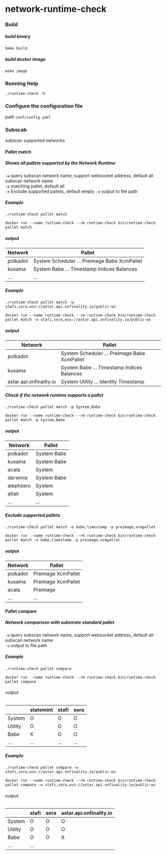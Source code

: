 # network-runtime-check

### Build

##### build binary

`make build`

##### build docker image

`make image`

### Running Help

`./runtime-check -h`

### Configure the configuration file

path `conf/config.yaml`

### Subscab

subscan supported networks

#### Pallet match

##### Shows all pallets supported by the Network Runtime

`-w` query subscan network name, support websocket address, default all subscan network name  
`-p` matching pallet, default all  
`-e` Exclude supported pallets, default empty
`-o` output to file path

##### Example

`./runtime-check pallet match`

`docker run --name runtime-check --rm runtime-check bin/runtime-check pallet match`

##### output

| Network  | Pallet                                        | 
|----------|-----------------------------------------------|
| polkadot | System Scheduler ... Preimage  Babe XcmPallet |
| kusama   | System Babe ... Timestamp Indices Balances    |
| ...      | ...                                           |

##### Example

`./runtime-check pallet match -w stafi,sora,wss://astar.api.onfinality.io/public-ws`

`docker run --name runtime-check --rm runtime-check bin/runtime-check pallet match -w stafi,sora,wss://astar.api.onfinality.io/public-ws`

##### output

| Network                 | Pallet                                        | 
|-------------------------|-----------------------------------------------|
| polkadot                | System Scheduler ... Preimage  Babe XcmPallet |
| kusama                  | System Babe ... Timestamp Indices Balances    |
| astar.api.onfinality.io | System  Utility ... Identity  Timestamp       |

##### Check if the network runtime supports a pallet

`./runtime-check pallet match -p System,Babe`

`docker run --name runtime-check --rm runtime-check bin/runtime-check pallet match -p System,Babe`

##### output

| Network   | Pallet       | 
|-----------|--------------|
| polkadot  | System  Babe |
| kusama    | System  Babe |
| acala     | System       |
| darwinia  | System  Babe |
| alephzero | System       |
| altair    | System       |
| ...       | ...          |

##### Exclude supported pallets

`./runtime-check pallet match -e babe,timestamp -p preimage,xcmpallet`

`docker run --name runtime-check --rm runtime-check bin/runtime-check pallet match -e babe,timestamp -p preimage,xcmpallet`

##### output
| Network  | Pallet              | 
|----------|---------------------|
| polkadot | Preimage  XcmPallet |
| kusama   | Preimage  XcmPallet |
| acala    | Preimage            |
| ...      | ...                 |


#### Pallet compare

##### Network comparison with substrate standard pallet

`-w` query subscan network name, support websocket address, default all subscan network name   
`-o` output to file path

##### Example

`./runtime-check pallet compare`

`docker run --name runtime-check --rm runtime-check bin/runtime-check pallet compare`

###### output

|         | statemint | stafi | sora |
|---------|-----------|-------|------|
| System  | O         | O     | O    |
| Utility | O         | O     | O    |
| Babe    | X         | O     | O    | 
| ...     | ...       | ...   | ...  |

##### Example

`./runtime-check pallet compare -w stafi,sora,wss://astar.api.onfinality.io/public-ws`

`docker run --name runtime-check --rm runtime-check bin/runtime-check pallet compare -w stafi,sora,wss://astar.api.onfinality.io/public-ws`

###### output

|         | stafi | sora | astar.api.onfinality.io |
|---------|-------|------|-------------------------|
| System  | O     | O    | O                       |
| Utility | O     | O    | O                       |
| Babe    | O     | O    | X                       |
| ...     | ...   |      |                         |
